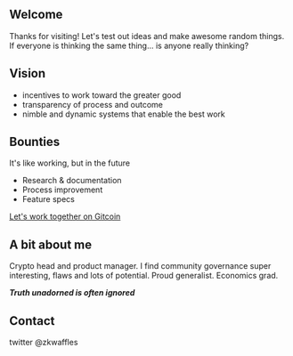 ## Welcome
Thanks for visiting! Let's test out ideas and make awesome random things. If everyone is thinking the same thing... is anyone really thinking? 

## Vision
- incentives to work toward the greater good
- transparency of process and outcome
- nimble and dynamic systems that enable the best work

## Bounties
It's like working, but in the future

* Research & documentation
* Process improvement
* Feature specs

[Let's work together on Gitcoin](https://gitcoin.co/jackzjjj)

## A bit about me
Crypto head and product manager. I find community governance super interesting, flaws and lots of potential. Proud generalist. Economics grad. 

***Truth unadorned is often ignored***

## Contact
twitter @zkwaffles
